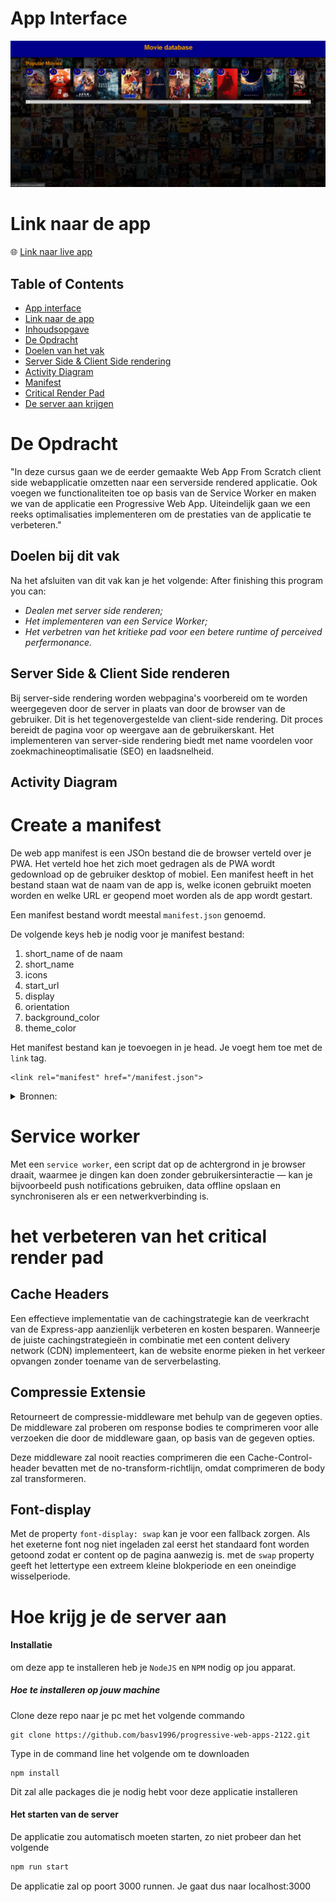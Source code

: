 # App Interface

![Interface van de app](https://raw.githubusercontent.com/basv1996/progressive-web-apps-2122/main/docs/img/MovieDataBase_homescreen.png)

# Link naar de app
:globe_with_meridians: [Link naar live app](https://progressive-web-apps-2122.herokuapp.com/) 

## Table of Contents
- [App interface](#app-interface)
- [Link naar de app](#link-naar-de-app)
- [Inhoudsopgave](#table-of-contents)
- [De Opdracht](#de-opdracht)
- [Doelen van het vak](#doelen-bij-dit-vak)
- [Server Side & Client Side rendering](#server-side--client-side-renderen)
- [Activity Diagram](#activity-diagram)
- [Manifest](#create-a-manifest)
- [Critical Render Pad](#het-verbeteren-van-het-critical-render-pad)
- [De server aan krijgen](#hoe-krijg-je-de-server-aan)

# De Opdracht
"In deze cursus gaan we de eerder gemaakte Web App From Scratch client side webapplicatie omzetten naar een serverside rendered applicatie. Ook voegen we functionaliteiten toe op basis van de Service Worker en maken we van de applicatie een Progressive Web App. Uiteindelijk gaan we een reeks optimalisaties  implementeren om de prestaties van de applicatie te verbeteren."

## Doelen bij dit vak
Na het afsluiten van dit vak kan je het volgende:
After finishing this program you can:
- _Dealen met server side renderen;_
- _Het implementeren van een Service Worker;_
- _Het verbetren van het kritieke pad voor een betere runtime of perceived perfermonance._


## Server Side & Client Side renderen
Bij server-side rendering worden webpagina's voorbereid om te worden weergegeven door de server in plaats van door de browser van de gebruiker. Dit is het tegenovergestelde van client-side rendering. Dit proces bereidt de pagina voor op weergave aan de gebruikerskant. Het implementeren van server-side rendering biedt met name voordelen voor zoekmachineoptimalisatie (SEO) en laadsnelheid.

## Activity Diagram



# Create a manifest

De web app manifest is een JSOn bestand die de browser verteld over je PWA. Het verteld hoe het zich moet gedragen als de PWA wordt gedownload op de gebruiker desktop of mobiel. Een manifest heeft in het bestand staan wat de naam van de app is, welke iconen gebruikt moeten worden en welke URL er geopend moet worden als de app wordt gestart.

Een manifest bestand wordt meestal <code>manifest.json</code> genoemd.

De volgende keys heb je nodig voor je manifest bestand:
1. short_name of de naam
2. short_name
3. icons
4. start_url
5. display
6. orientation
7. background_color
8. theme_color

Het manifest bestand kan je toevoegen in je head. Je voegt hem toe met de `link` tag.

```
<link rel="manifest" href="/manifest.json">
```

<details>
<summary>Bronnen:</summary>
https://web.dev/add-manifest/#:~:text=The%20web%20app%20manifest%20is,when%20the%20app%20is%20launched.
</details>

# Service worker
Met een `service worker`, een script dat op de achtergrond in je browser draait, waarmee je dingen kan doen zonder gebruikersinteractie — kan je bijvoorbeeld push notifications gebruiken, data offline opslaan en synchroniseren als er een netwerkverbinding is.

# het verbeteren van het critical render pad
## Cache Headers
Een effectieve implementatie van de cachingstrategie kan de veerkracht van de Express-app aanzienlijk verbeteren en kosten besparen. Wanneerje de juiste cachingstrategieën in combinatie met een content delivery network (CDN) implementeert, kan de website enorme pieken in het verkeer opvangen zonder toename van de serverbelasting.

## Compressie Extensie
Retourneert de compressie-middleware met behulp van de gegeven opties. De middleware zal proberen om response bodies te comprimeren voor alle verzoeken die door de middleware gaan, op basis van de gegeven opties.

Deze middleware zal nooit reacties comprimeren die een Cache-Control-header bevatten met de no-transform-richtlijn, omdat comprimeren de body zal transformeren.

## Font-display
Met de property `font-display: swap` kan je voor een fallback zorgen. Als het exeterne font nog niet ingeladen zal eerst het standaard font worden getoond zodat er content op de pagina aanwezig is. met de `swap` property geeft het lettertype een extreem kleine blokperiode en een oneindige wisselperiode.


# Hoe krijg je de server aan
#### Installatie
om deze app te installeren heb je `NodeJS` en `NPM` nodig op jou apparat.

##### Hoe te installeren op jouw machine

Clone deze repo naar je pc met het volgende commando

```
git clone https://github.com/basv1996/progressive-web-apps-2122.git
```
Type in de command line het volgende om te downloaden 

```
npm install
```
Dit zal alle packages die je nodig hebt voor deze applicatie installeren


#### Het starten van de server
De applicatie zou automatisch moeten starten, zo niet probeer dan het volgende

```bash
npm run start
```
De applicatie zal op poort 3000 runnen. Je gaat dus naar localhost:3000












<!-- Here are some hints for your project! -->

<!-- Start out with a title and a description -->

<!-- Add a nice image here at the end of the week, showing off your shiny frontend 📸 -->

<!-- Add a link to your live demo in Github Pages 🌐-->

<!-- replace the code in the /docs folder with your own, so you can showcase your work with GitHub Pages 🌍 -->

<!-- Maybe a table of contents here? 📚 -->

<!-- ☝️ replace this description with a description of your own work -->

<!-- How about a section that describes how to install this project? 🤓 -->

<!-- ...but how does one use this project? What are its features 🤔 -->

<!-- ...you should implement an explanation of client- server rendering choices 🍽 -->

<!-- ...and an activity diagram including the Service Worker 📈 -->

<!-- This would be a good place for a list of enhancements to optimize the critical render path implemented your app  -->

<!-- Maybe a checklist of done stuff and stuff still on your wishlist? ✅ -->

<!-- We all stand on the shoulders of giants, please link all the sources you used in to create this project. -->

<!-- How about a license here? When in doubt use GNU GPL v3. 📜  -->
